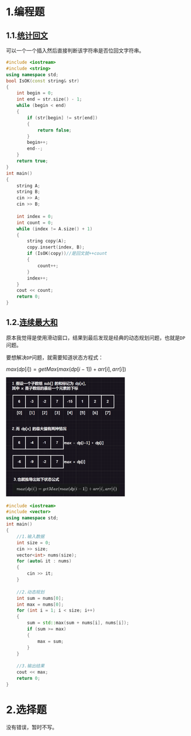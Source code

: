 # 1.编程题

## 1.1.[统计回文](https://www.nowcoder.com/practice/9d1559511b3849deaa71b576fa7009dc?tpId=122&tqId=33664&ru=/exam/oj)

可以一个一个插入然后直接判断该字符串是否位回文字符串。

```cpp
#include <iostream>
#include <string>
using namespace std;
bool IsOK(const string& str)
{
    int begin = 0;
    int end = str.size() - 1;
    while (begin < end)
    {
        if (str[begin] != str[end])
        {
            return false;
        }
        begin++;
        end--;
    }
    return true;
}
int main()
{
    string A;
    string B;
    cin >> A;
    cin >> B;

    int index = 0;
    int count = 0;
    while (index != A.size() + 1)
    {
        string copy(A);
        copy.insert(index, B);
        if (IsOK(copy))//是回文就++count
        {
            count++;
        }
        index++;
    }
    cout << count;
    return 0;
}
```

## 1.2.[连续最大和](https://www.nowcoder.com/practice/5a304c109a544aef9b583dce23f5f5db?tpId=182&tqId=34613&ru=/exam/oj)

原本我觉得是使用滑动窗口，结果到最后发现是经典的动态规划问题，也就是`DP`问题。

要想解决`DP`问题，就需要知道状态方程式：

$max(dp[i]) = getMax(max(dp[i-1]) + arr[i], arr[i])$

<img src="./assets/image-20231106134240592.png" alt="image-20231106134240592" style="zoom: 33%;" />

```cpp
#include <iostream>
#include <vector>
using namespace std;
int main()
{
	//1.输入数据
	int size = 0;
	cin >> size;
	vector<int> nums(size);
	for (auto& it : nums)
	{
		cin >> it;
	}

	//2.动态规划
	int sum = nums[0];
	int max = nums[0];
	for (int i = 1; i < size; i++)
	{
		sum = std::max(sum + nums[i], nums[i]);
		if (sum >= max)
		{
			max = sum;
		}
	}

	//3.输出结果
	cout << max;
	return 0;
}
```

# 2.选择题

没有错误，暂时不写。
